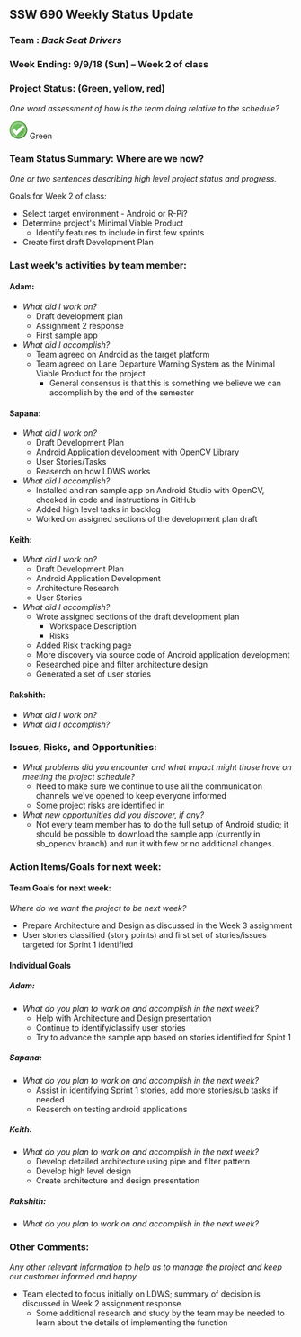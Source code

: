## SSW 690 Weekly Status Update 

### Team : _Back Seat Drivers_

### Week Ending: 9/9/18 (Sun) – Week 2 of class

### Project Status: (Green, yellow, red)

_One word assessment of how is the team doing relative to the schedule?_

![Green](https://github.com/Scarabyte/SSW690-Project/blob/master/docs/StatusUpdates/status_green.png?raw=true) Green

### Team Status Summary: Where are we now?

_One or two sentences describing high level project status and progress._

Goals for Week 2 of class:
* Select target environment - Android or R-Pi?
* Determine project's Minimal Viable Product
  * Identify features to include in first few sprints
* Create first draft Development Plan


### Last week&#39;s activities by team member:

#### Adam:

* _What did I work on?_
  * Draft development plan
  * Assignment 2 response
  * First sample app
* _What did I accomplish?_
  * Team agreed on Android as the target platform
  * Team agreed on Lane Departure Warning System as the Minimal Viable Product for the project
    * General consensus is that this is something we believe we can accomplish by the end of the semester

#### Sapana:

* _What did I work on?_
  * Draft Development Plan
  * Android Application development with OpenCV Library
  * User Stories/Tasks
  * Reaserch on how LDWS works
* _What did I accomplish?_
  * Installed and ran sample app on Android Studio with OpenCV, chceked in code and instructions in GitHub
  * Added high level tasks in backlog
  * Worked on assigned sections of the development plan draft

#### Keith:

* _What did I work on?_
  * Draft Development Plan
  * Android Application Development
  * Architecture Research
  * User Stories
* _What did I accomplish?_
  * Wrote assigned sections of the draft development plan
    * Workspace Description
    * Risks
  * Added Risk tracking page
  * More discovery via source code of Android application development
  * Researched pipe and filter architecture design
  * Generated a set of user stories

#### Rakshith:

* _What did I work on?_
* _What did I accomplish?_

### Issues, Risks, and Opportunities:

* _What problems did you encounter and what impact might those have on meeting the project schedule?_
  * Need to make sure we continue to use all the communication channels we've opened to keep everyone informed
  * Some project risks are identified in 
* _What new opportunities did you discover, if any?_
  * Not every team member has to do the full setup of Android studio; it should be possible to download the sample app (currently in sb_opencv branch) and run it with few or no additional changes.

### Action Items/Goals for next week:

#### Team Goals for next week:

_Where do we want the project to be next week?_
  * Prepare Architecture and Design as discussed in the Week 3 assignment
  * User stories classified (story points) and first set of stories/issues targeted for Sprint 1 identified

#### Individual Goals

##### Adam:

* _What do you plan to work on and accomplish in the next week?_
  * Help with Architecture and Design presentation
  * Continue to identify/classify user stories
  * Try to advance the sample app based on stories identified for Spint 1

##### Sapana:

* _What do you plan to work on and accomplish in the next week?_
  * Assist in identifying Sprint 1 stories, add more stories/sub tasks if needed
  * Reaserch on testing android applications

##### Keith:

* _What do you plan to work on and accomplish in the next week?_
  * Develop detailed architecture using pipe and filter pattern
  * Develop high level design
  * Create architecture and design presentation

##### Rakshith:

* _What do you plan to work on and accomplish in the next week?_

### Other Comments:

_Any other relevant information to help us to manage the project and keep our customer informed and happy._
* Team elected to focus initially on LDWS; summary of decision is discussed in Week 2 assignment response
  * Some additional research and study by the team may be needed to learn about the details of implementing the function
